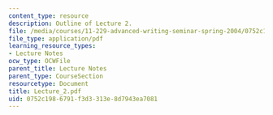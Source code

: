 ```yaml
---
content_type: resource
description: Outline of Lecture 2.
file: /media/courses/11-229-advanced-writing-seminar-spring-2004/0752c1986791f3d3313e8d7943ea7081_Lecture_2.pdf
file_type: application/pdf
learning_resource_types:
- Lecture Notes
ocw_type: OCWFile
parent_title: Lecture Notes
parent_type: CourseSection
resourcetype: Document
title: Lecture_2.pdf
uid: 0752c198-6791-f3d3-313e-8d7943ea7081
---
```

